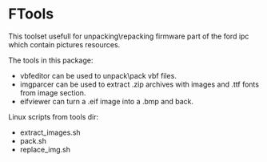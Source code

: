 # FTools

This toolset usefull for unpacking\repacking firmware part of the ford ipc which contain pictures resources.

The tools in this package:
- vbfeditor can be used to unpack\pack vbf files.
- imgparcer can be used to extract .zip archives with images and .ttf fonts from image section.
- eifviewer can turn a .eif image into a .bmp and back.

Linux scripts from tools dir:
- extract_images.sh
- pack.sh
- replace_img.sh
